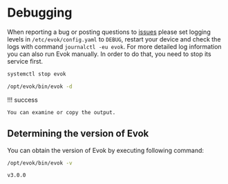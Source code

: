 # Debugging

When reporting a bug or posting questions to [issues](https://github.com/UniPiTechnology/evok/issues) please set logging levels in `/etc/evok/config.yaml` to `DEBUG`, restart your device and check the logs with command `journalctl -eu evok`. For more detailed log information you can also run Evok manually. In order to do that, you need to stop its service first.

```bash title="Stopping Evok service"
systemctl stop evok
```

```bash title="Running Evok manually"
/opt/evok/bin/evok -d
```

!!! success

    You can examine or copy the output.

## Determining the version of Evok

You can obtain the version of Evok by executing following command:

```bash
/opt/evok/bin/evok -v
```

```bash title="Output"
v3.0.0
```

